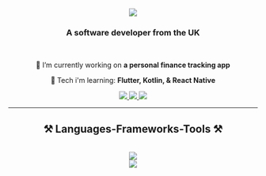 <h1 align="center">
    <img src="https://readme-typing-svg.herokuapp.com/?font=roboto&size=35&center=true&vCenter=true&width=500&height=70&duration=3500&color=A7E6A9&lines=Hi+There!+👋;+I'm+Louie+Crook!;" />
</h1>
<h3 align="center">A software developer from the UK</h3>
<br/>

<div align="center">
 
 🔭 I’m currently working on **a personal finance tracking app**
 
 🌱 Tech i'm learning: **Flutter, Kotlin, & React Native**

<!-- 💬 Ask me about **Node.js, React, Firebase, MongoDB... or anything [here](https://github.com/salesp07/salesp07/issues)** -->

<!-- ⚡ Fun fact **Game of Thrones Night's Watch cloaks are made from Ikea rugs** -->
 
 </div>
 
<div align="center"> 
  <a href="mailto:louiemichael.crook1@gmail.com">
    <img src="https://img.shields.io/badge/Gmail-333333?style=for-the-badge&logo=gmail&logoColor=red" />
  </a>
  <a href="https://linkedin.com/in/louie-crook" target="_blank">
    <img src="https://img.shields.io/badge/LinkedIn-0077B5?style=for-the-badge&logo=linkedin&logoColor=white" target="_blank" />
  </a>
  <a href="https://louie.io" target="_blank">
     <img src="https://img.shields.io/badge/Portfolio-FF5722?style=for-the-badge&logo=todoist&logoColor=white" target="_blank" /> <!-- sqlite, safari, google-chrome are other good icon options -->
  </a>
</div>

 <hr/>
 
<h2 align="center">⚒️ Languages-Frameworks-Tools ⚒️</h2>
<br/>
<div align="center">
   <img src="https://skillicons.dev/icons?i=flutter,react,kotlin,mysql,html,css,vscode,figma,git" />   <br>
    <img src="https://skillicons.dev/icons?i=nodejs,github,python,javascript,firebase,mongodb,c,java" />

</div>
<br/>

<!-- ### 📊 Stats

![Louie's GitHub stats](https://github-readme-stats.vercel.app/api?username=LouieCRK&show_icons=true&theme=gruvbox)

![GitHub Streak](https://streak-stats.demolab.com?user=LouieCRK&theme=gruvbox&border_radius=4.5) -->

<!-- #

<details>
 <summary><h3>👨‍💻 Louie's Coding Journey</h3></summary>
   TO BE CONTINUED...

[website]: https://louie.io -->
